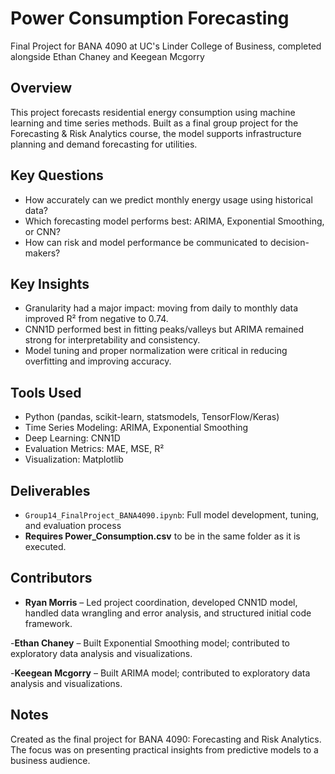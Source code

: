 # Power Consumption Forecasting
Final Project for BANA 4090 at UC's Linder College of Business, completed alongside Ethan Chaney and Keegean Mcgorry

## Overview
This project forecasts residential energy consumption using machine learning and time series methods. Built as a final group project for the Forecasting & Risk Analytics course, the model supports infrastructure planning and demand forecasting for utilities.

## Key Questions
- How accurately can we predict monthly energy usage using historical data?
- Which forecasting model performs best: ARIMA, Exponential Smoothing, or CNN?
- How can risk and model performance be communicated to decision-makers?

## Key Insights
- Granularity had a major impact: moving from daily to monthly data improved R² from negative to 0.74.
- CNN1D performed best in fitting peaks/valleys but ARIMA remained strong for interpretability and consistency.
- Model tuning and proper normalization were critical in reducing overfitting and improving accuracy.

## Tools Used
- Python (pandas, scikit-learn, statsmodels, TensorFlow/Keras)
- Time Series Modeling: ARIMA, Exponential Smoothing
- Deep Learning: CNN1D
- Evaluation Metrics: MAE, MSE, R²
- Visualization: Matplotlib

## Deliverables
- `Group14_FinalProject_BANA4090.ipynb`: Full model development, tuning, and evaluation process
-    **Requires Power_Consumption.csv** to be in the same folder as it is executed.

## Contributors
- **Ryan Morris** – Led project coordination, developed CNN1D model, handled data wrangling and error analysis, and structured initial code framework.

-**Ethan Chaney** – Built Exponential Smoothing model; contributed to exploratory data analysis and visualizations.

-**Keegean Mcgorry** – Built ARIMA model; contributed to exploratory data analysis and visualizations.

## Notes
Created as the final project for BANA 4090: Forecasting and Risk Analytics. The focus was on presenting practical insights from predictive models to a business audience.
